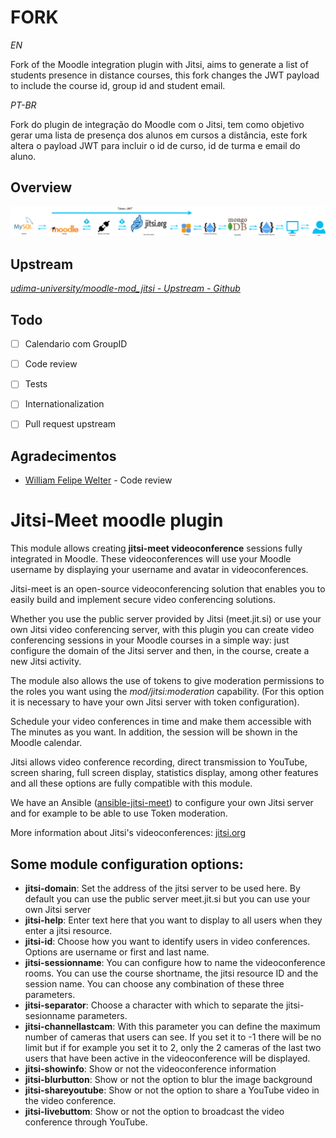 # FORK

*EN*

Fork of the Moodle integration plugin with Jitsi, aims to generate a list of students presence in distance courses, this fork changes the JWT payload to include the course id, group id and student email.

*PT-BR*

Fork do plugin de integração do Moodle com o Jitsi, tem como objetivo gerar uma lista de presença dos alunos em cursos a distância, este fork altera o payload JWT para incluir o id de curso, id de turma 
e email do aluno.

## Overview

![Overview][img]

[img]: doc/Overview.png "Overview"

## Upstream

[*udima-university/moodle-mod_jitsi - Upstream - Github*](https://github.com/udima-university/moodle-mod_jitsi)

## Todo

- [ ] Calendario com GroupID
- [ ] Code review
- [ ] Tests
- [ ] Internationalization
- [ ] Pull request upstream


## Agradecimentos

* [William Felipe Welter](https://github.com/wfelipew) - Code review

# Jitsi-Meet moodle plugin
This module allows creating **jitsi-meet videoconference** sessions fully integrated in Moodle. These videoconferences will use your Moodle username by displaying your username and avatar in videoconferences.

Jitsi-meet is an open-source videoconferencing solution that enables you to easily build and implement secure video conferencing solutions.

Whether you use the public server provided by Jitsi (meet.jit.si) or use your own Jitsi video conferencing server, with this plugin you can create video conferencing sessions in your Moodle courses in a simple way: just configure the domain of the Jitsi server and then, in the course, create a new Jitsi activity.

The module also allows the use of tokens to give moderation permissions to the roles you want using the *mod/jitsi:moderation* capability. (For this option it is necessary to have your own Jitsi server with token configuration).

Schedule your video conferences in time and make them accessible with The minutes as you want. In addition, the session will be shown in the Moodle calendar.

Jitsi allows video conference recording, direct transmission to YouTube, screen sharing, full screen display, statistics display, among other features and all these options are fully compatible with this module.

We have an Ansible ([ansible-jitsi-meet](https://github.com/udima-university/ansible-jitsi-meet)) to configure your own Jitsi server and for example to be able to use Token moderation.

More information about Jitsi's videoconferences: [jitsi.org](https://jitsi.org)

## Some module configuration options:
- **jitsi-domain**: Set the address of the jitsi server to be used here. By default you can use the public server meet.jit.si but you can use your own Jitsi server
- **jitsi-help**: Enter text here that you want to display to all users when they enter a jitsi resource.
- **jitsi-id**: Choose how you want to identify users in video conferences. Options are username or first and last name.
- **jitsi-sessionname**: You can configure how to name the videoconference rooms. You can use the course shortname, the jitsi resource ID and the session name. You can choose any combination of these three parameters.
- **jitsi-separator**: Choose a character with which to separate the jitsi-sesionname parameters.
- **jitsi-channellastcam**: With this parameter you can define the maximum number of cameras that users can see. If you set it to -1 there will be no limit but if for example you set it to 2, only the 2 cameras of the last two users that have been active in the videoconference will be displayed.
- **jitsi-showinfo**: Show or not the videoconference information
- **jitsi-blurbutton**: Show or not the option to blur the image background
- **jitsi-shareyoutube**: Show or not the option to share a YouTube video in the video conference.
- **jitsi-livebuttom**: Show or not the option to broadcast the video conference through YouTube.
